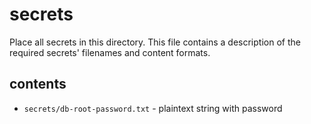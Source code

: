 # secrets

Place all secrets in this directory. This file contains a description of the required secrets' filenames and content formats.

## contents

* `secrets/db-root-password.txt` - plaintext string with password
